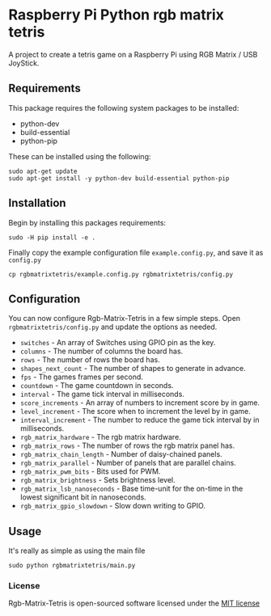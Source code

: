 # Raspberry Pi Python rgb matrix tetris

A project to create a tetris game on a Raspberry Pi using RGB Matrix / USB JoyStick.

## Requirements

This package requires the following system packages to be installed:

- python-dev
- build-essential
- python-pip

These can be installed using the following:

    sudo apt-get update
    sudo apt-get install -y python-dev build-essential python-pip

## Installation

Begin by installing this packages requirements:

    sudo -H pip install -e .
    
Finally copy the example configuration file `example.config.py`, and save it as `config.py`

    cp rgbmatrixtetris/example.config.py rgbmatrixtetris/config.py

## Configuration

You can now configure Rgb-Matrix-Tetris in a few simple steps. Open `rgbmatrixtetris/config.py` and update the options as needed.

- `switches` - An array of Switches using GPIO pin as the key.
- `columns` - The number of columns the board has.
- `rows` - The number of rows the board has.
- `shapes_next_count` - The number of shapes to generate in advance.
- `fps` - The games frames per second.
- `countdown` - The game countdown in seconds.
- `interval` - The game tick interval in milliseconds.
- `score_increments` - An array of numbers to increment score by in game.
- `level_increment` - The score when to increment the level by in game.
- `interval_increment` - The number to reduce the game tick interval by in milliseconds.
- `rgb_matrix_hardware` - The rgb matrix hardware.
- `rgb_matrix_rows` - The number of rows the rgb matrix panel has.
- `rgb_matrix_chain_length` - Number of daisy-chained panels.
- `rgb_matrix_parallel` - Number of panels that are parallel chains.
- `rgb_matrix_pwm_bits` - Bits used for PWM.
- `rgb_matrix_brightness` - Sets brightness level.
- `rgb_matrix_lsb_nanoseconds` - Base time-unit for the on-time in the lowest significant bit in nanoseconds.
- `rgb_matrix_gpio_slowdown` - Slow down writing to GPIO.
    
## Usage

It's really as simple as using the main file

    sudo python rgbmatrixtetris/main.py
    
### License

Rgb-Matrix-Tetris is open-sourced software licensed under the [MIT license](http://opensource.org/licenses/MIT)
